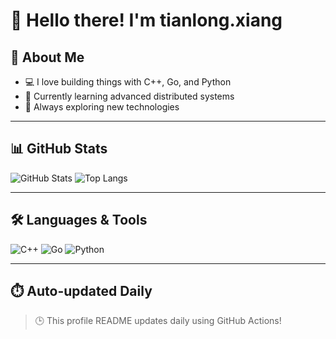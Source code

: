 # 👋 Hello there! I'm tianlong.xiang

## 🧠 About Me
- 💻 I love building things with C++, Go, and Python
- 🌱 Currently learning advanced distributed systems
- 🚀 Always exploring new technologies

---

## 📊 GitHub Stats

![GitHub Stats](https://github-readme-stats.vercel.app/api?username=ttf248&show_icons=true&theme=tokyonight&count_private=true&hide=stars)
![Top Langs](https://github-readme-stats.vercel.app/api/top-langs/?username=ttf248&layout=compact&theme=tokyonight)

---

## 🛠️ Languages & Tools

![C++](https://img.shields.io/badge/C++-00599C?logo=c%2b%2b&logoColor=white&style=for-the-badge)
![Go](https://img.shields.io/badge/Go-00ADD8?logo=go&logoColor=white&style=for-the-badge)
![Python](https://img.shields.io/badge/Python-3776AB?logo=python&logoColor=white&style=for-the-badge)

---

## ⏱️ Auto-updated Daily

> 🕒 This profile README updates daily using GitHub Actions!


